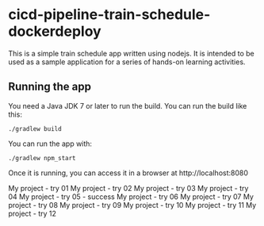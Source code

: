 # cicd-pipeline-train-schedule-dockerdeploy

This is a simple train schedule app written using nodejs. It is intended to be used as a sample application for a series of hands-on learning activities.

## Running the app

You need a Java JDK 7 or later to run the build. You can run the build like this:

    ./gradlew build

You can run the app with:

    ./gradlew npm_start

Once it is running, you can access it in a browser at http://localhost:8080

My project - try 01
My project - try 02
My project - try 03
My project - try 04
My project - try 05 - success
My project - try 06
My project - try 07
My project - try 08
My project - try 09
My project - try 10
My project - try 11
My project - try 12
